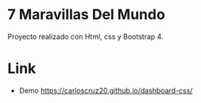 # 7 Maravillas Del Mundo

Proyecto realizado con Html, css y Bootstrap 4.

# Link
- Demo https://carloscruz20.github.io/dashboard-css/
